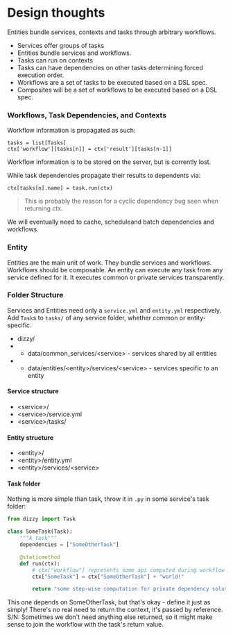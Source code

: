# Design thoughts

Entities bundle services, contexts and tasks through arbitrary workflows.

- Services offer groups of tasks
- Entities bundle services and workflows.
- Tasks can run on contexts
- Tasks can have dependencies on other tasks determining forced execution order.
- Workflows are a set of tasks to be executed based on a DSL spec.
- Composites will be a set of workflows to be executed based on a DSL spec.
### Workflows, Task Dependencies, and Contexts

Workflow information is propagated as such:

    tasks = list[Tasks]
    ctx['workflow'][tasks[n]] = ctx['result'][tasks[n-1]]

Workflow information is to be stored on the server, but is corrently lost.

While task dependencies propagate their results to dependents via:

    ctx[tasks[n].name] = task.run(ctx)

> This is probably the reason for a cyclic dependency bug seen when returning ctx.

We will eventually need to cache, scheduleand batch dependencies and workflows.

### Entity

Entities are the main unit of work. They bundle services and workflows. Workflows should be composable. An entity can execute any task from any service defined for it. It executes common or private services transparently.

### Folder Structure
Services and Entities need only a `service.yml` and `entity.yml` respectively. Add `Task`s to `tasks/` of any service folder, whether common or entity-specific.

- dizzy/
- - data/common_services/\<service> - services shared by all entities
- - data/entities/\<entity>/services/\<service> - services specific to an entity

#### Service structure
- \<service>/
- \<service>/service.yml
- \<service>/tasks/

#### Entity structure
- \<entity>/
- \<entity>/entity.yml
- \<entity>/services/\<service>

#### Task folder
Nothing is more simple than task, throw it in `.py` in some service's task folder:

```python
from dizzy import Task

class SomeTask(Task):
    """A task"""
    dependencies = ["SomeOtherTask"]

    @staticmethod
    def run(ctx):
        # ctx["workflow"] represents some api computed during workflow execution.
        ctx["SomeTask"] = ctx["SomeOtherTask"] + "world!"

        return "some step-wise computation for private dependency solution"
```
This one depends on SomeOtherTask, but that's okay - define it just as simply! There's no real need to return the context, it's passed by reference. S/N: Sometimes we don't need anything else returned, so it might make sense to join the workflow with the task's return value.
